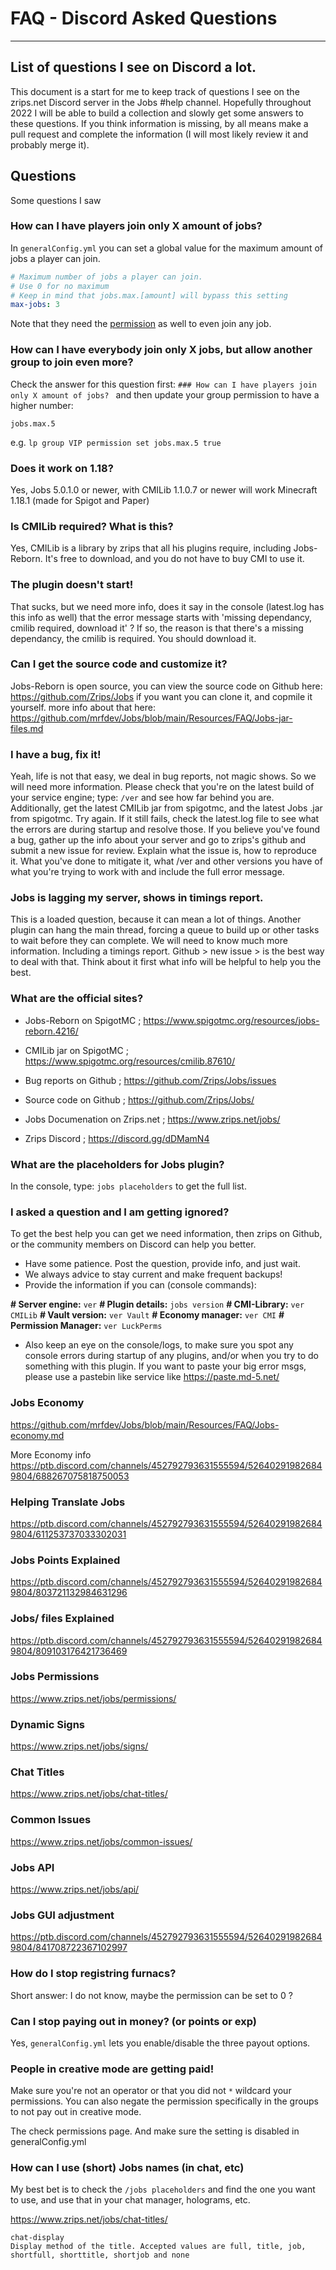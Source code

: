 # FAQ - Discord Asked Questions

---

## List of questions I see on Discord a lot.

This document is a start for me to keep track of questions I see on the zrips.net Discord server in the Jobs #help channel. Hopefully throughout 2022 I will be able to build a collection and slowly get some answers to these questions. If you think information is missing, by all means make a pull request and complete the information (I will most likely review it and probably merge it).

## Questions

Some questions I saw

### How can I have players join only X amount of jobs? 

In `generalConfig.yml` you can set a global value for the maximum amount of jobs a player can join. 
```yaml
# Maximum number of jobs a player can join.
# Use 0 for no maximum
# Keep in mind that jobs.max.[amount] will bypass this setting
max-jobs: 3
```
Note that they need the [permission](https://github.com/mrfdev/Jobs/blob/main/Resources/FAQ/Jobs-permissions.md) as well to even join any job.

### How can I have everybody join only X jobs, but allow another group to join even more?

Check the answer for this question first: `### How can I have players join only X amount of jobs? ` and then update your group permission to have a higher number:
```
jobs.max.5
```
e.g. `lp group VIP permission set jobs.max.5 true`

### Does it work on 1.18?

Yes, Jobs 5.0.1.0 or newer, with CMILib 1.1.0.7 or newer will work Minecraft 1.18.1 (made for Spigot and Paper)

### Is CMILib required? What is this?

Yes, CMILib is a library by zrips that all his plugins require, including Jobs-Reborn. It's free to download, and you do not have to buy CMI to use it. 

### The plugin doesn't start!

That sucks, but we need more info, does it say in the console (latest.log has this info as well) that the error message starts with 'missing dependancy, cmilib required, download it' ? If so, the reason is that there's a missing dependancy, the cmilib is required. You should download it.

### Can I get the source code and customize it?

Jobs-Reborn is open source, you can view the source code on Github here: https://github.com/Zrips/Jobs if you want you can clone it, and copmile it yourself. more info about that here: https://github.com/mrfdev/Jobs/blob/main/Resources/FAQ/Jobs-jar-files.md

### I have a bug, fix it!

Yeah, life is not that easy, we deal in bug reports, not magic shows. So we will need more information. Please check that you're on the latest build of your service engine; type: `/ver` and see how far behind you are. Additionally, get the latest CMILib jar from spigotmc, and the latest Jobs .jar from spigotmc. Try again. If it still fails, check the latest.log file to see what the errors are during startup and resolve those. If you believe you've found a bug, gather up the info about your server and go to zrips's github and submit a new issue for review. Explain what the issue is, how to reproduce it. What you've done to mitigate it, what /ver and other versions you have of what you're trying to work with and include the full error message.

### Jobs is lagging my server, shows in timings report.

This is a loaded question, because it can mean a lot of things. Another plugin can hang the main thread, forcing a queue to build up or other tasks to wait before they can complete. We will need to know much more information. Including a timings report. Github > new issue > is the best way to deal with that. Think about it first what info will be helpful to help you the best.

### What are the official sites?

- Jobs-Reborn on SpigotMC ; https://www.spigotmc.org/resources/jobs-reborn.4216/

- CMILib jar on SpigotMC ; https://www.spigotmc.org/resources/cmilib.87610/

- Bug reports on Github ; https://github.com/Zrips/Jobs/issues

- Source code on Github ; https://github.com/Zrips/Jobs/

- Jobs Documenation on Zrips.net ; https://www.zrips.net/jobs/

- Zrips Discord ; https://discord.gg/dDMamN4

### What are the placeholders for Jobs plugin?

In the console, type: `jobs placeholders` to get the full list.

### I asked a question and I am getting ignored?

To get the best help you can get we need information, then zrips on Github, or the community members on Discord can help you better.

- Have some patience. Post the question, provide info, and just wait.
- We always advice to stay current and make frequent backups!
- Provide the information if you can (console commands):

**# Server engine:** `ver`
**# Plugin details:** `jobs version`
**# CMI-Library:** `ver CMILib`
**# Vault version:** `ver Vault`
**# Economy manager:** `ver CMI`
**# Permission Manager:** `ver LuckPerms`

- Also keep an eye on the console/logs, to make sure you spot any console errors during startup of any plugins, and/or when you try to do something with this plugin. If you want to paste your big error msgs, please use a pastebin like service like <https://paste.md-5.net/>


### Jobs Economy

<https://github.com/mrfdev/Jobs/blob/main/Resources/FAQ/Jobs-economy.md>

More Economy info <https://ptb.discord.com/channels/452792793631555594/526402919826849804/688267075818750053>

### Helping Translate Jobs

<https://ptb.discord.com/channels/452792793631555594/526402919826849804/611253737033302031>

### Jobs Points Explained 

<https://ptb.discord.com/channels/452792793631555594/526402919826849804/803721132984631296>

### Jobs/ files Explained

<https://ptb.discord.com/channels/452792793631555594/526402919826849804/809103176421736469>

### Jobs Permissions

<https://www.zrips.net/jobs/permissions/>

### Dynamic Signs

<https://www.zrips.net/jobs/signs/>

### Chat Titles

<https://www.zrips.net/jobs/chat-titles/>

### Common Issues

<https://www.zrips.net/jobs/common-issues/>

### Jobs API

<https://www.zrips.net/jobs/api/>

### Jobs GUI adjustment

<https://ptb.discord.com/channels/452792793631555594/526402919826849804/841708722367102997>

### How do I stop registring furnacs?

Short answer: I do not know, maybe the permission can be set to 0 ?

### Can I stop paying out in money? (or points or exp)

Yes, `generalConfig.yml` lets you enable/disable the three payout options. 

### People in creative mode are getting paid!

Make sure you're not an operator or that you did not `*` wildcard your permissions. You can also negate the permission specifically in the groups to not pay out in creative mode.

The check permissions page. And make sure the setting is disabled in generalConfig.yml

### How can I use (short) Jobs names (in chat, etc)

My best bet is to check the `/jobs placeholders` and find the one you want to use, and use that in your chat manager, holograms, etc. 

https://www.zrips.net/jobs/chat-titles/

```
chat-display
Display method of the title. Accepted values are full, title, job, shortfull, shorttitle, shortjob and none
```
